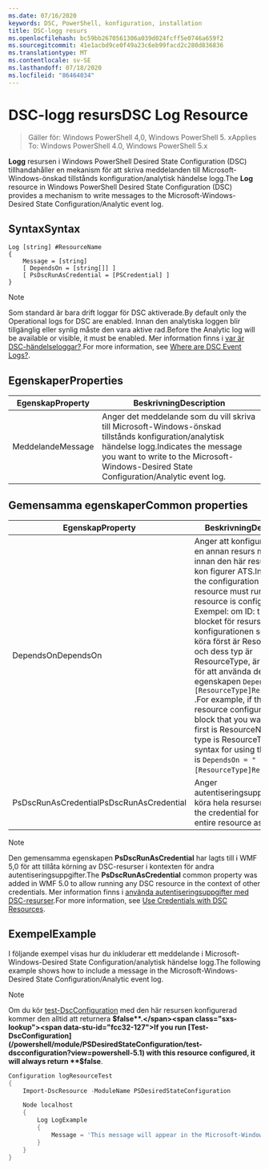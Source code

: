 ```yaml
---
ms.date: 07/16/2020
keywords: DSC, PowerShell, konfiguration, installation
title: DSC-logg resurs
ms.openlocfilehash: bc59bb2670561306a039d024fcff5e0746a659f2
ms.sourcegitcommit: 41e1acbd9ce0f49a23c6eb99facd2c280d836836
ms.translationtype: MT
ms.contentlocale: sv-SE
ms.lasthandoff: 07/18/2020
ms.locfileid: "86464034"
---
```

# <a name="dsc-log-resource"></a><span data-ttu-id="fcc32-103">DSC-logg resurs</span><span class="sxs-lookup"><span data-stu-id="fcc32-103">DSC Log Resource</span></span>

> <span data-ttu-id="fcc32-104">Gäller för: Windows PowerShell 4,0, Windows PowerShell 5. x</span><span class="sxs-lookup"><span data-stu-id="fcc32-104">Applies To: Windows PowerShell 4.0, Windows PowerShell 5.x</span></span>

<span data-ttu-id="fcc32-105">**Logg** resursen i Windows PowerShell Desired State Configuration (DSC) tillhandahåller en mekanism för att skriva meddelanden till Microsoft-Windows-önskad tillstånds konfiguration/analytisk händelse logg.</span><span class="sxs-lookup"><span data-stu-id="fcc32-105">The **Log** resource in Windows PowerShell Desired State Configuration (DSC) provides a mechanism to write messages to the Microsoft-Windows-Desired State Configuration/Analytic event log.</span></span>

## <a name="syntax"></a><span data-ttu-id="fcc32-106">Syntax</span><span class="sxs-lookup"><span data-stu-id="fcc32-106">Syntax</span></span>

```Syntax
Log [string] #ResourceName
{
    Message = [string]
    [ DependsOn = [string[]] ]
    [ PsDscRunAsCredential = [PSCredential] ]
}
```

> [!NOTE]
> <span data-ttu-id="fcc32-107">Som standard är bara drift loggar för DSC aktiverade.</span><span class="sxs-lookup"><span data-stu-id="fcc32-107">By default only the Operational logs for DSC are enabled.</span></span> <span data-ttu-id="fcc32-108">Innan den analytiska loggen blir tillgänglig eller synlig måste den vara aktive rad.</span><span class="sxs-lookup"><span data-stu-id="fcc32-108">Before the Analytic log will be available or visible, it must be enabled.</span></span> <span data-ttu-id="fcc32-109">Mer information finns i [var är DSC-händelseloggar?](../../../troubleshooting/troubleshooting.md#where-are-dsc-event-logs).</span><span class="sxs-lookup"><span data-stu-id="fcc32-109">For more information, see [Where are DSC Event Logs?](../../../troubleshooting/troubleshooting.md#where-are-dsc-event-logs).</span></span>

## <a name="properties"></a><span data-ttu-id="fcc32-110">Egenskaper</span><span class="sxs-lookup"><span data-stu-id="fcc32-110">Properties</span></span>

| <span data-ttu-id="fcc32-111">Egenskap</span><span class="sxs-lookup"><span data-stu-id="fcc32-111">Property</span></span> |                                                   <span data-ttu-id="fcc32-112">Beskrivning</span><span class="sxs-lookup"><span data-stu-id="fcc32-112">Description</span></span>                                                    |
| -------- | ---------------------------------------------------------------------------------------------------------------- |
| <span data-ttu-id="fcc32-113">Meddelande</span><span class="sxs-lookup"><span data-stu-id="fcc32-113">Message</span></span>  | <span data-ttu-id="fcc32-114">Anger det meddelande som du vill skriva till Microsoft-Windows-önskad tillstånds konfiguration/analytisk händelse logg.</span><span class="sxs-lookup"><span data-stu-id="fcc32-114">Indicates the message you want to write to the Microsoft-Windows-Desired State Configuration/Analytic event log.</span></span> |

## <a name="common-properties"></a><span data-ttu-id="fcc32-115">Gemensamma egenskaper</span><span class="sxs-lookup"><span data-stu-id="fcc32-115">Common properties</span></span>

|       <span data-ttu-id="fcc32-116">Egenskap</span><span class="sxs-lookup"><span data-stu-id="fcc32-116">Property</span></span>       |                                                                                                                                                          <span data-ttu-id="fcc32-117">Beskrivning</span><span class="sxs-lookup"><span data-stu-id="fcc32-117">Description</span></span>                                                                                                                                                           |
| -------------------- | ------------------------------------------------------------------------------------------------------------------------------------------------------------------------------------------------------------------------------------------------------------------------------------------------------------------------------ |
| <span data-ttu-id="fcc32-118">DependsOn</span><span class="sxs-lookup"><span data-stu-id="fcc32-118">DependsOn</span></span>            | <span data-ttu-id="fcc32-119">Anger att konfigurationen av en annan resurs måste köras innan den här resursen har kon figurer ATS.</span><span class="sxs-lookup"><span data-stu-id="fcc32-119">Indicates that the configuration of another resource must run before this resource is configured.</span></span> <span data-ttu-id="fcc32-120">Exempel: om ID: t för skript blocket för resurs konfigurationen som du vill köra först är ResourceName och dess typ är ResourceType, är syntaxen för att använda den här egenskapen `DependsOn = "[ResourceType]ResourceName"` .</span><span class="sxs-lookup"><span data-stu-id="fcc32-120">For example, if the ID of the resource configuration script block that you want to run first is ResourceName and its type is ResourceType, the syntax for using this property is `DependsOn = "[ResourceType]ResourceName"`.</span></span> |
| <span data-ttu-id="fcc32-121">PsDscRunAsCredential</span><span class="sxs-lookup"><span data-stu-id="fcc32-121">PsDscRunAsCredential</span></span> | <span data-ttu-id="fcc32-122">Anger autentiseringsuppgifter för att köra hela resursen som.</span><span class="sxs-lookup"><span data-stu-id="fcc32-122">Sets the credential for running the entire resource as.</span></span>                                                                                                                                                                                                                                                                        |

> [!NOTE]
> <span data-ttu-id="fcc32-123">Den gemensamma egenskapen **PsDscRunAsCredential** har lagts till i WMF 5,0 för att tillåta körning av DSC-resurser i kontexten för andra autentiseringsuppgifter.</span><span class="sxs-lookup"><span data-stu-id="fcc32-123">The **PsDscRunAsCredential** common property was added in WMF 5.0 to allow running any DSC resource in the context of other credentials.</span></span> <span data-ttu-id="fcc32-124">Mer information finns i [använda autentiseringsuppgifter med DSC-resurser](../../../configurations/runasuser.md).</span><span class="sxs-lookup"><span data-stu-id="fcc32-124">For more information, see [Use Credentials with DSC Resources](../../../configurations/runasuser.md).</span></span>

## <a name="example"></a><span data-ttu-id="fcc32-125">Exempel</span><span class="sxs-lookup"><span data-stu-id="fcc32-125">Example</span></span>

<span data-ttu-id="fcc32-126">I följande exempel visas hur du inkluderar ett meddelande i Microsoft-Windows-Desired State Configuration/analytisk händelse logg.</span><span class="sxs-lookup"><span data-stu-id="fcc32-126">The following example shows how to include a message in the Microsoft-Windows-Desired State Configuration/Analytic event log.</span></span>

> [!NOTE]
> <span data-ttu-id="fcc32-127">Om du kör [test-DscConfiguration](/powershell/module/PSDesiredStateConfiguration/test-dscconfiguration?view=powershell-5.1) med den här resursen konfigurerad kommer den alltid att returnera **$false**.</span><span class="sxs-lookup"><span data-stu-id="fcc32-127">If you run [Test-DscConfiguration](/powershell/module/PSDesiredStateConfiguration/test-dscconfiguration?view=powershell-5.1) with this resource configured, it will always return **$false**.</span></span>

```powershell
Configuration logResourceTest
{
    Import-DscResource -ModuleName PSDesiredStateConfiguration

    Node localhost
    {
        Log LogExample
        {
            Message = 'This message will appear in the Microsoft-Windows-Desired State Configuration/Analytic event log.'
        }
    }
}
```

